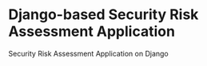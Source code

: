 # Django-based Security Risk Assessment Application
 Security Risk Assessment Application on Django
